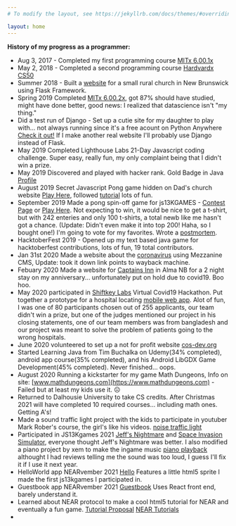 ```yaml
---
# To modify the layout, see https://jekyllrb.com/docs/themes/#overriding-theme-defaults

layout: home
---
```


**History of my progress as a programmer:**

* Aug 3, 2017 - Completed my first programming course [MITx 6.00.1x](https://courses.edx.org/certificates/b5b76097fe4744a6a5b291b0415df7da "Introduction to Computer Science and Programming Using Python Certificate")
* May 2, 2018 - Completed a second programming course [Hardvardx CS50](https://courses.edx.org/certificates/85a4648c716b4ed1b3f2f43b765a8620 "CS50's Introduction to Computer Science Certificate")
* Summer 2018 - Built a [website](https://www.riversidealbertchurch.com "My final project for CS50") for a small rural church in New Brunswick using Flask Framework.
* Spring 2019 Completed [MITx 6.00.2x]( https://courses.edx.org/certificates/675b83f497ad40f7a4896e4055c51d35), got 87% should have studied, might have done better, good news: I realized that datascience isn't "my thing."
* Did a test run of Django - Set up a cutie site for my daughter to play with... not always running since it's a free acount on Python Anywhere [Check it out!](http://lilyqueenb.pythonanywhere.com/) If I make another real website I'll probably use Django instead of Flask. 
* May 2019 Completed Lighthouse Labs 21-Day Javascript coding challenge. Super easy, really fun, my only complaint being that I didn't win a prize. 
* May 2019 Discovered and played with hacker rank. Gold Badge in Java [Profile](https://www.hackerrank.com/vertfromage?)
* August 2019 Secret Javascript Pong game hidden on Dad's church website [Play Here](https://www.riversidealbertchurch.com/pong), followed [tutorial]( https://medium.com/@hershybateea/how-to-make-pong-with-javascript-1a6bd6226ea1) lots of fun.
* September 2019 Made a pong spin-off game for js13KGAMES - [Contest Page](https://js13kgames.com/entries/backside-ball) or [Play Here](https://vertfromage.github.io./games/backSideBall/index.html).  Not expecting to win, it would be nice to get a t-shirt, but with 242 enteries and only 100 t-shirts, a total newb like me hasn't got a chance. (Update: Didn't even make it into top 200! Haha, so I bought one!) I'm going to vote for my favorites. Wrote a [postmortem](https://vertfromage.github.io./update/2019/09/19/entering-JS13KGames-2019-beginner.html).
* HacktoberFest 2019 - Opened up my text based java game for hacktoberfest contributions, lots of fun, 19 total contributors. 
* Jan 31st 2020 Made a website about the [coronavirus](http://web.archive.org/web/20200527155341/https://www.thecoronavirus.ca/) using Mezzanine CMS, Update: took it down link points to wayback machine.
* Febuary 2020 Made a website for [Captains Inn](https://www.captainsinnalma.ca/) in Alma NB for a 2 night stay on my anniversary... unfortunately put on hold due to covid19. Boo hoo.
* May 2020 participated in [Shiftkey Labs](https://shiftkeylabs.ca/) Virtual Covid19 Hackathon. Put together a prototype for a hospital locating [mobile web app](https://pranav16.pythonanywhere.com/). Alot of fun, I was one of 80 participants chosen out of 255 applicants, our team didn't win a prize, but one of the judges mentioned our project in his closing statements, one of our team members was from bangladesh and our project was meant to solve the problem of patients going to the wrong hospitals.
* June 2020 volunteered to set up a not for profit website [cos-dev.org](https://www.cos-dev.org/)
* Started Learning Java from Tim Buchalka on Udemy(34% completed), android app course(35% completed), and his Android LibGDX Game Development(45% completed). Never finished... oops.
* August 2020 Running a kickstarter for my game Math Dungeons, Info on site: [www.mathdungeons.com](https://www.mathdungeons.com) -Failed but at least my kids use it. ☹
* Returned to Dalhousie University to take CS credits. After Christmas 2021 will have completed 10 required courses... including math ones. Getting A's!
* Made a sound traffic light project with the kids to participate in youtuber Mark Rober's course, the girl's like his videos. [noise traffic light](https://github.com/Vertfromage/noise-traffic-lights)
* Participated in JS13Kgames 2021 [Jeff's Nightmare](https://js13kgames.com/entries/jeffs-nightmare) and [Space Invasion Simulator](https://js13kgames.com/entries/space-invasion-simulator), everyone thought Jeff's Nightmare was better. I also modified a piano project by xem to make the ingame music [piano playback](https://vertfromage.github.io/miniPiano/pianoPlayback.html) althought I had reviews telling me the sound was too loud, I guess I'll fix it if I use it next year.
* HelloWorld app NEARvember 2021 [Hello](https://vertfromage.github.io./games/NEAR/index.html) Features a little html5 sprite I made the first js13kgames I participated in. 
* Guestbook app NEARvember 2021 [Guestbook](https://vertfromage.github.io./guest-book/) Uses React front end, barely understand it. 
* Learned about NEAR protocol to make a cool html5 tutorial for NEAR and eventually a fun game. [Tutorial Proposal](https://gov.near.org/t/proposal-beginners-near-tutorial-series-for-html5-games/7567) [NEAR Tutorials](https://vertfromage.github.io./NEAR-tutorials/)
* 
